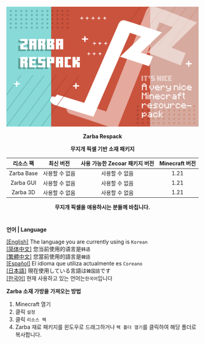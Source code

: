 ![Cover](https://github.com/ZfIxV/Zarba-Respack/blob/main/Zarba%20Respack%20-%20Header.png)
<div align="center">

**Zarba Respack**

**무지개 픽셀 기반 소재 패키지**

| 리소스 팩 | 최신 버전 | 사용 가능한 Zecoar 패키지 버전 | Minecraft 버전 |
| :-: | :-: | :-: | :-: |
| Zarba Base | 사용할 수 없음 | 사용할 수 없음 | 1.21 |
| Zarba GUI | 사용할 수 없음 | 사용할 수 없음 | 1.21 |
| Zarba 3D | 사용할 수 없음 | 사용할 수 없음 | 1.21 |

</div>

<div align="center">
  
**무지개 픽셀을 애용하시는 분들께 바칩니다.**

</div>

#               

**언어 | Language**

[[English]](https://github.com/ZfIxV/Zarba-Respack/tree/main/README.md)   The language you are currently using is `Korean`         
[[简体中文]](https://github.com/ZfIxV/Zarba-Respack/tree/main/README-SC.md)   您当前使用的语言是`韩语`         
[[繁體中文]](https://github.com/ZfIxV/Zarba-Respack/tree/main/README-TC.md)   您當前使用的語言是`韓語`         
[[Español]](https://github.com/ZfIxV/Zarba-Respack/tree/main/README-ES.md)   El idioma que utiliza actualmente es `Coreano`        
[[日本語]](https://github.com/ZfIxV/Zarba-Respack/tree/main/README-JP.md)   現在使用している言語は`韓国語`です        
[[한국어]](https://github.com/ZfIxV/Zarba-Respack/tree/main/README-KO.md)   현재 사용하고 있는 언어는`한국어`입니다         

**Zarba 소재 가방을 가져오는 방법**

1. Minecraft 열기
2. 클릭 `설정`
3. 클릭 `리소스 팩`
4. Zarba 재료 패키지를 윈도우로 드래그하거나 `팩 폴더 열기`를 클릭하여 해당 폴더로 복사합니다.